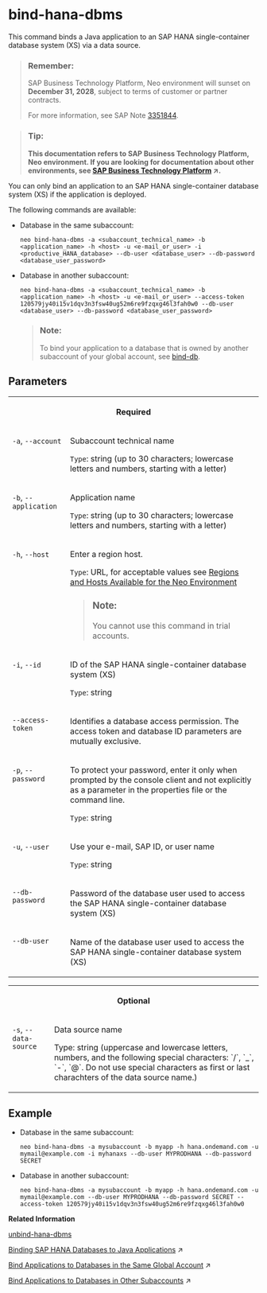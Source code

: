 <!-- loioaffa7822cef0400698c05d4f12f2e71f -->

# bind-hana-dbms

This command binds a Java application to an SAP HANA single-container database system \(XS\) via a data source.



> ### Remember:  
> SAP Business Technology Platform, Neo environment will sunset on **December 31, 2028**, subject to terms of customer or partner contracts.
> 
> For more information, see SAP Note [3351844](https://me.sap.com/notes/3351844).

> ### Tip:  
> **This documentation refers to SAP Business Technology Platform, Neo environment. If you are looking for documentation about other environments, see [SAP Business Technology Platform](https://help.sap.com/viewer/65de2977205c403bbc107264b8eccf4b/Cloud/en-US/6a2c1ab5a31b4ed9a2ce17a5329e1dd8.html "SAP Business Technology Platform (SAP BTP) is an integrated offering comprised of four technology portfolios: database and data management, application development and integration, analytics, and intelligent technologies. The platform offers users the ability to turn data into business value, compose end-to-end business processes, and build and extend SAP applications quickly.") :arrow_upper_right:.**



You can only bind an application to an SAP HANA single-container database system \(XS\) if the application is deployed.

The following commands are available:

-   Database in the same subaccount:

    ```
    neo bind-hana-dbms -a <subaccount_technical_name> -b <application_name> -h <host> -u <e-mail_or_user> -i <productive_HANA_database> --db-user <database_user> --db-password <database_user_password>
    ```

-   Database in another subaccount:

    ```
    neo bind-hana-dbms -a <subaccount_technical_name> -b <application_name> -h <host> -u <e-mail_or_user> --access-token 120579jy40i15v1dqv3n3fsw40ug52m6re9fzqxg46l3fah0w0 --db-user <database_user> --db-password <database_user_password>
    ```

    > ### Note:  
    > To bind your application to a database that is owned by another subaccount of your global account, see [bind-db](bind-db-2a4e62e.md).




## Parameters


<table>
<tr>
<th valign="top" colspan="2">

Required

</th>
</tr>
<tr>
<td valign="top">

`-a`, `--account`

</td>
<td valign="top">

Subaccount technical name

`Type`: string \(up to 30 characters; lowercase letters and numbers, starting with a letter\)

</td>
</tr>
<tr>
<td valign="top">

`-b`, `--application` 

</td>
<td valign="top">

Application name

`Type`: string \(up to 30 characters; lowercase letters and numbers, starting with a letter\)

</td>
</tr>
<tr>
<td valign="top">

`-h`, `--host`

</td>
<td valign="top">

Enter a region host.

`Type`: URL, for acceptable values see [Regions and Hosts Available for the Neo Environment](../10-concepts-neo/regions-and-hosts-available-for-the-neo-environment-d722f7c.md)

> ### Note:  
> You cannot use this command in trial accounts.



</td>
</tr>
<tr>
<td valign="top">

`-i`, `--id`

</td>
<td valign="top">

ID of the SAP HANA single-container database system \(XS\)

`Type`: string

</td>
</tr>
<tr>
<td valign="top">

`--access-token`

</td>
<td valign="top">

Identifies a database access permission. The access token and database ID parameters are mutually exclusive.

</td>
</tr>
<tr>
<td valign="top">

`-p`, `--password`

</td>
<td valign="top">

To protect your password, enter it only when prompted by the console client and not explicitly as a parameter in the properties file or the command line.

`Type`: string

</td>
</tr>
<tr>
<td valign="top">

`-u`, `--user`

</td>
<td valign="top">

Use your e-mail, SAP ID, or user name

`Type`: string

</td>
</tr>
<tr>
<td valign="top">

`--db-password`

</td>
<td valign="top">

Password of the database user used to access the SAP HANA single-container database system \(XS\)

</td>
</tr>
<tr>
<td valign="top">

`--db-user`

</td>
<td valign="top">

Name of the database user used to access the SAP HANA single-container database system \(XS\)

</td>
</tr>
</table>


<table>
<tr>
<th valign="top" colspan="2">

Optional

</th>
</tr>
<tr>
<td valign="top">

`-s`, `--data-source`

</td>
<td valign="top">

Data source name

Type: string \(uppercase and lowercase letters, numbers, and the following special characters: \`/\`, \`\_\`, \`-\`, \`@\`. Do not use special characters as first or last charachters of the data source name.\)

</td>
</tr>
</table>



## Example

-   Database in the same subaccount:

    ```
    neo bind-hana-dbms -a mysubaccount -b myapp -h hana.ondemand.com -u mymail@example.com -i myhanaxs --db-user MYPRODHANA --db-password SECRET
    ```

-   Database in another subaccount:

    ```
    neo bind-hana-dbms -a mysubaccount -b myapp -h hana.ondemand.com -u mymail@example.com --db-user MYPRODHANA --db-password SECRET --access-token 120579jy40i15v1dqv3n3fsw40ug52m6re9fzqxg46l3fah0w0
    ```


**Related Information**  


[unbind-hana-dbms](unbind-hana-dbms-de4022e.md "This command unbinds a productive SAP HANA database system from a Java application for a particular data source.")

[Binding SAP HANA Databases to Java Applications](https://help.sap.com/viewer/d4790b2de2f4429db6f3dff54e4d7b3a/Cloud/en-US/1742986c3cfa47099442aee0cf8df5e9.html "Establish a data source binding between your applications and the SAP HANA database in the Neo environment using the SAP BTP cockpit or the console client.") :arrow_upper_right:

[Bind Applications to Databases in the Same Global Account](https://help.sap.com/viewer/3fa880aa54b74110ae99ad01503fcd60/Cloud/en-US/907b1707dec64bd9bfcc85333ab4b65d.html "You use the cockpit or the console client in the Neo environment to bind a Java application that you deployed in one subaccount to an SAP ASE database that is owned by another subaccount.") :arrow_upper_right:

[Bind Applications to Databases in Other Subaccounts](https://help.sap.com/viewer/3fa880aa54b74110ae99ad01503fcd60/Cloud/en-US/667d7a43e38843988516e46923129b32.html "To bind applications to productive SAP ASE databases in other subaccounts, you use a remote access token that indicates that access to the database has been permitted.") :arrow_upper_right:

